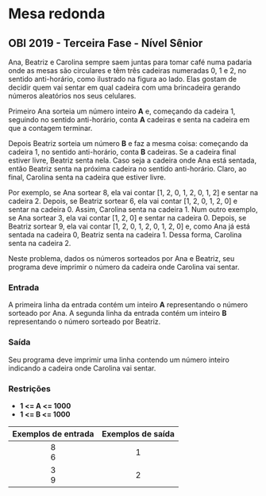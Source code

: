# Mesa redonda
 ## OBI 2019 - Terceira Fase - Nível Sênior
 Ana, Beatriz e Carolina sempre saem juntas para tomar café numa padaria onde as mesas são circulares e têm três cadeiras numeradas 0, 1 e 2, no sentido anti-horário, como ilustrado na figura ao lado. Elas gostam de decidir quem vai sentar em qual cadeira com uma brincadeira gerando números aleatórios nos seus celulares.

 Primeiro Ana sorteia um número inteiro **A** e, começando da cadeira 1, seguindo no sentido anti-horário, conta **A** cadeiras e senta na cadeira em que a contagem terminar.

 Depois Beatriz sorteia um número **B** e faz a mesma coisa: começando da cadeira 1, no sentido anti-horário, conta **B** cadeiras. Se a cadeira final estiver livre, Beatriz senta nela. Caso seja a cadeira onde Ana está sentada, então Beatriz senta na próxima cadeira no sentido anti-horário. Claro, ao final, Carolina senta na cadeira que estiver livre.

 Por exemplo, se Ana sortear 8, ela vai contar [1, 2, 0, 1, 2, 0, 1, 2] e sentar na cadeira 2. Depois, se Beatriz sortear 6, ela vai contar [1, 2, 0, 1, 2, 0] e sentar na cadeira 0. Assim, Carolina senta na cadeira 1. Num outro exemplo, se Ana sortear 3, ela vai contar [1, 2, 0] e sentar na cadeira 0. Depois, se Beatriz sortear 9, ela vai contar [1, 2, 0, 1, 2, 0, 1, 2, 0] e, como Ana já está sentada na cadeira 0, Beatriz senta na cadeira 1. Dessa forma, Carolina senta na cadeira 2.

 Neste problema, dados os números sorteados por Ana e Beatriz, seu programa deve imprimir o número da cadeira onde Carolina vai sentar.

 ### Entrada 
 A primeira linha da entrada contém um inteiro **A** representando o número sorteado por Ana. A segunda linha da entrada contém um inteiro **B** representando o número sorteado por Beatriz.

 ### Saída
 Seu programa deve imprimir uma linha contendo um número inteiro indicando a cadeira onde Carolina vai sentar.

 ### Restrições
 * **1 <= A <= 1000**
 * **1 <= B <= 1000**

 Exemplos de entrada | Exemplos de saída
 :------------------:| :----------------:
  8<br>6             |  1
  3<br>9             |  2   


